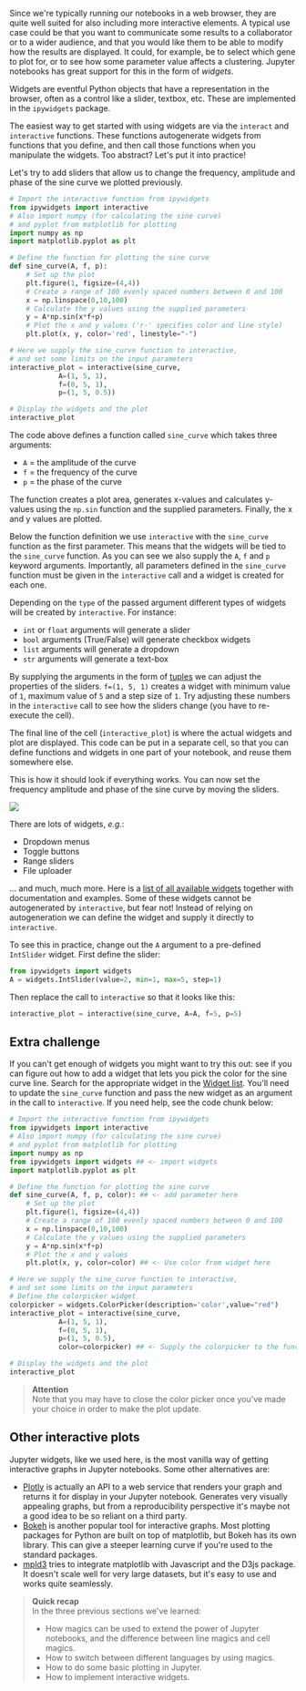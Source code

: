 Since we're typically running our notebooks in a web browser, they are quite
well suited for also including more interactive elements. A typical use case
could be that you want to communicate some results to a collaborator or to
a wider audience, and that you would like them to be able to modify how the
results are displayed. It could, for example, be to select which gene to plot
for, or to see how some parameter value affects a clustering. Jupyter notebooks
has great support for this in the form of *widgets*.

Widgets are eventful Python objects that have a representation in the browser,
often as a control like a slider, textbox, etc. These are implemented in the 
`ipywidgets` package.

The easiest way to get started with using widgets are via the `interact` and
`interactive` functions. These functions autogenerate widgets from functions
that you define, and then call those functions when you manipulate the widgets.
Too abstract? Let's put it into practice! 

Let's try to add sliders that allow us to change the frequency, amplitude and
phase of the sine curve we plotted previously.

```python
# Import the interactive function from ipywidgets
from ipywidgets import interactive
# Also import numpy (for calculating the sine curve) 
# and pyplot from matplotlib for plotting
import numpy as np
import matplotlib.pyplot as plt

# Define the function for plotting the sine curve
def sine_curve(A, f, p):
    # Set up the plot
    plt.figure(1, figsize=(4,4))
    # Create a range of 100 evenly spaced numbers between 0 and 100
    x = np.linspace(0,10,100)
    # Calculate the y values using the supplied parameters
    y = A*np.sin(x*f+p)
    # Plot the x and y values ('r-' specifies color and line style)
    plt.plot(x, y, color='red', linestyle="-")

# Here we supply the sine_curve function to interactive, 
# and set some limits on the input parameters
interactive_plot = interactive(sine_curve, 
            A=(1, 5, 1), 
            f=(0, 5, 1), 
            p=(1, 5, 0.5))

# Display the widgets and the plot
interactive_plot
```

The code above defines a function called `sine_curve` which takes three 
arguments: 

- `A` = the amplitude of the curve
- `f` = the frequency of the curve
- `p` = the phase of the curve

The function creates a plot area, generates x-values and calculates y-values
using the `np.sin` function and the supplied parameters. Finally, the x and y
values are plotted.

Below the function definition we use `interactive` with the `sine_curve` 
function as the first parameter. This means that the widgets will be tied to 
the `sine_curve` function. As you can see we also supply the `A`, `f` and `p` 
keyword arguments. Importantly, all parameters defined in the `sine_curve` 
function must be given in the `interactive` call and a widget is created for
each one. 

Depending on the `type` of the passed argument different types of
widgets will be created by `interactive`. For instance: 

- `int` or `float` arguments will generate a slider
- `bool` arguments (True/False) will generate checkbox widgets
- `list` arguments will generate a dropdown
- `str` arguments will generate a text-box 

By supplying the arguments in the form of 
[tuples](https://docs.python.org/3/library/stdtypes.html#typesseq) we can
adjust the properties of the sliders. `f=(1, 5, 1)` creates a widget with 
minimum value of `1`, maximum value of `5` and a step size of `1`. Try adjusting
these numbers in the `interactive` call to see how the sliders change (you have
to re-execute the cell).

The final line of the cell (`interactive_plot`) is where the actual widgets and 
plot are displayed. This code can be put in a separate cell, so that you can
define functions and widgets in one part of your notebook, and reuse them
somewhere else.

This is how it should look if everything works. You can now set the frequency
amplitude and phase of the sine curve by moving the sliders. 

![](images/jupyter_widget.png)

There are lots of widgets, _e.g._:

- Dropdown menus
- Toggle buttons
- Range sliders
- File uploader

... and much, much more. Here is a [list of all available widgets](
https://ipywidgets.readthedocs.io/en/latest/examples/Widget%20List.html)
together with documentation and examples. Some of these widgets cannot be 
autogenerated by `interactive`, but fear not! Instead of relying on 
autogeneration we can define the widget and supply it directly to `interactive`.

To see this in practice, change out the `A` argument to a pre-defined
`IntSlider` widget. First define the slider:

```python
from ipywidgets import widgets
A = widgets.IntSlider(value=2, min=1, max=5, step=1)
```

Then replace the call to `interactive` so that it looks like this:

```python
interactive_plot = interactive(sine_curve, A=A, f=5, p=5)
```

## Extra challenge

If you can't get enough of widgets you might want to try this out: see if you
can figure out how to add a widget that lets you pick the color for the sine
curve line. Search for the appropriate widget in the [Widget list](
https://ipywidgets.readthedocs.io/en/latest/examples/Widget%20List.html).
You'll need to update the `sine_curve` function and pass the new widget as
an argument in the call to `interactive`. If you need help, see the code chunk
below:

```python
# Import the interactive function from ipywidgets
from ipywidgets import interactive
# Also import numpy (for calculating the sine curve) 
# and pyplot from matplotlib for plotting
import numpy as np
from ipywidgets import widgets ## <- import widgets
import matplotlib.pyplot as plt

# Define the function for plotting the sine curve
def sine_curve(A, f, p, color): ## <- add parameter here
    # Set up the plot
    plt.figure(1, figsize=(4,4))
    # Create a range of 100 evenly spaced numbers between 0 and 100
    x = np.linspace(0,10,100)
    # Calculate the y values using the supplied parameters
    y = A*np.sin(x*f+p)
    # Plot the x and y values 
    plt.plot(x, y, color=color) ## <- Use color from widget here

# Here we supply the sine_curve function to interactive, 
# and set some limits on the input parameters
# Define the colorpicker widget
colorpicker = widgets.ColorPicker(description='color',value="red")
interactive_plot = interactive(sine_curve, 
            A=(1, 5, 1), 
            f=(0, 5, 1), 
            p=(1, 5, 0.5),
            color=colorpicker) ## <- Supply the colorpicker to the function

# Display the widgets and the plot
interactive_plot
```

> **Attention** <br>
> Note that you may have to close the color picker once you've made your 
> choice in order to make the plot update.

## Other interactive plots

Jupyter widgets, like we used here, is the most vanilla way of getting
interactive graphs in Jupyter notebooks. Some other alternatives are:

* [Plotly](https://plot.ly/python/ipython-notebook-tutorial) is actually an
  API to a web service that renders your graph and returns it for display in
  your Jupyter notebook. Generates very visually appealing graphs, but from
  a reproducibility perspective it's maybe not a good idea to be so reliant on
  a third party.
* [Bokeh](https://bokeh.pydata.org/en/latest/docs/user_guide/notebook.html#userguide-notebook)
  is another popular tool for interactive graphs. Most plotting packages for
  Python are built on top of matplotlib, but Bokeh has its own library. This
  can give a steeper learning curve if you're used to the standard packages.
* [mpld3](http://mpld3.github.io) tries to integrate matplotlib with
  Javascript and the D3js package. It doesn't scale well for very large
  datasets, but it's easy to use and works quite seamlessly.

> **Quick recap** <br>
> In the three previous sections we've learned:
>
> - How magics can be used to extend the power of Jupyter notebooks, and the
>   difference between line magics and cell magics. 
> - How to switch between different languages by using magics. 
> - How to do some basic plotting in Jupyter. 
> - How to implement interactive widgets.
